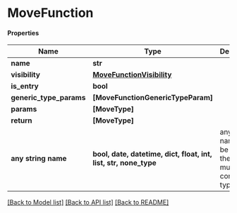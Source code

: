 # MoveFunction

#### Properties
Name | Type | Description | Notes
------------ | ------------- | ------------- | -------------
**name** | **str** |  | 
**visibility** | [**MoveFunctionVisibility**](MoveFunctionVisibility.md) |  | 
**is_entry** | **bool** |  | 
**generic_type_params** | **[MoveFunctionGenericTypeParam]** |  | 
**params** | **[MoveType]** |  | 
**return** | **[MoveType]** |  | 
**any string name** | **bool, date, datetime, dict, float, int, list, str, none_type** | any string name can be used but the value must be the correct type | [optional]

[[Back to Model list]](../README.md#documentation-for-models) [[Back to API list]](../README.md#documentation-for-api-endpoints) [[Back to README]](../README.md)

